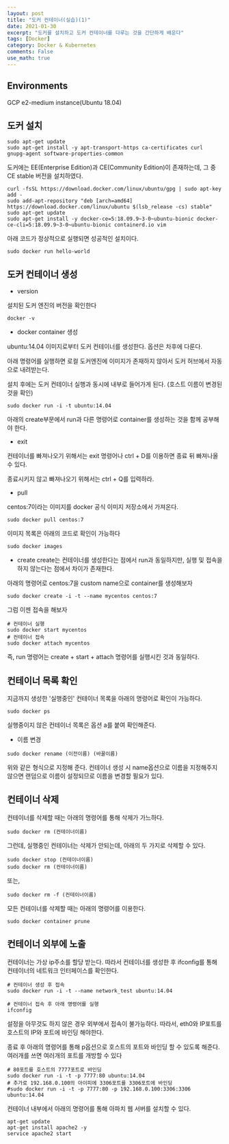 ```yaml
---
layout: post
title: "도커 컨테이너(실습)(1)"
date: 2021-01-30
excerpt: "도커를 설치하고 도커 컨테이너를 다루는 것을 간단하게 배운다"
tags: [Docker]
category: Docker & Kubernetes
comments: False
use_math: true
---
```


## Environments
GCP e2-medium instance(Ubuntu 18.04)

## 도커 설치
~~~
sudo apt-get update
sudo apt-get install -y apt-transport-https ca-certificates curl gnupg-agent software-properties-common
~~~

도커에는 EE(Enterprise Edition)과 CE(Community Edition)이 존재하는데, 그 중 CE stable 버전을 설치하였다.
~~~
curl -fsSL https://download.docker.com/linux/ubuntu/gpg | sudo apt-key add -
sudo add-apt-repository "deb [arch=amd64] https://download.docker.com/linux/ubuntu $(lsb_release -cs) stable"
sudo apt-get update
sudo apt-get install -y docker-ce=5:18.09.9~3-0~ubuntu-bionic docker-ce-cli=5:18.09.9~3-0~ubuntu-bionic containerd.io vim
~~~

아래 코드가 정상적으로 실행되면 성공적인 설치이다.
~~~
sudo docker run hello-world
~~~

## 도커 컨테이너 생성
* version

설치된 도커 엔진의 버전을 확인한다
~~~
docker -v
~~~

* docker container 생성

ubuntu:14.04 이미지로부터 도커 컨테이너를 생성한다. 옵션은 차후에 다룬다.

아래 명령어를 실행하면 로컬 도커엔진에 이미지가 존재하지 않아서 도커 허브에서 자동으로 내려받는다.

설치 후에는 도커 컨테이너 실행과 동시에 내부로 들어가게 된다. (호스트 이름이 변경된 것을 확인)
~~~
sudo docker run -i -t ubuntu:14.04
~~~

아래의 create부문에서 run과 다른 명령어로 container를 생성하는 것을 함께 공부해야 한다.

* exit

컨테이너를 빠져나오기 위해서는 exit 명령어나 ctrl + D를 이용하면 종료 뒤 빠져나올 수 있다.

종료시키지 않고 빠져나오기 위해서는 ctrl + Q를 입력하라.

* pull

centos:7이라는 이미지를 docker 공식 이미지 저장소에서 가져온다. 
~~~
sudo docker pull centos:7
~~~

이미지 목록은 아래의 코드로 확인이 가능하다
~~~
sudo docker images
~~~

* create
create는 컨테이너를 생성한다는 점에서 run과 동일하지만, 실행 및 접속을 하지 않는다는 점에서 차이가 존재한다.

아래의 명령어로 centos:7을 custom name으로 container를 생성해보자
~~~
sudo docker create -i -t --name mycentos centos:7
~~~

그럼 이젠 접속을 해보자
~~~
# 컨테이너 실행
sudo docker start mycentos
# 컨테이너 접속
sudo docker attach mycentos
~~~

즉, run 명령어는 create + start + attach 명령어를 실행시킨 것과 동일하다.

## 컨테이너 목록 확인
지금까지 생성한 '실행중인' 컨테이너 목록을 아래의 명령어로 확인이 가능하다.
~~~
sudo docker ps
~~~

실행중이지 않은 컨테이너 목록은 옵션 a를 붙여 확인해준다.

* 이름 변경

~~~
sudo docker rename (이전이름) (바꿀이름)
~~~

위와 같은 형식으로 지정해 준다. 컨테이너 생성 시 name옵션으로 이름을 지정해주지 않으면 랜덤으로 이름이 설정되므로 이름을 변경할 필요가 있다.

## 컨테이너 삭제
컨테이너를 삭제할 때는 아래의 명령어를 통해 삭제가 가느하다.
~~~
sudo docker rm (컨테이너이름)
~~~

그런데, 실행중인 컨테이너는 삭제가 안되는데, 아래의 두 가지로 삭제할 수 있다.
~~~
sudo docker stop (컨테이너이름)
sudo docker rm (컨테이너이름)
~~~

또는,

~~~
sudo docker rm -f (컨테이너이름)
~~~

모든 컨테이너를 삭제할 때는 아래의 명령어를 이용한다.
~~~
sudo docker container prune
~~~

## 컨테이너 외부에 노출
컨테이너는 가상 ip주소를 할당 받는다. 따라서 컨테이너를 생성한 후 ifconfig를 통해 컨테이너의 네트워크 인터페이스를 확인한다.
~~~
# 컨테이너 생성 후 접속
sudo docker run -i -t --name network_test ubuntu:14.04

# 컨테이너 접속 후 아래 명령어를 실행
ifconfig
~~~

설정을 아무것도 하지 않은 경우 외부에서 접속이 불가능하다. 따라서, eth0와 IP포트를 호스트의 IP와 포트에 바인딩 해야한다.

종료 후 아래의 명령어를 통해 p옵션으로 호스트의 포트와 바인딩 할 수 있도록 해준다. 여러개를 쓰면 여러개의 포트를 개방할 수 있다
~~~
# 80포트를 호스트의 7777포트로 바인딩
sudo docker run -i -t -p 7777:80 ubuntu:14.04
# 추가로 192.168.0.100의 아이피에 3306포트를 3306포트에 바인딩
#sudo docker run -i -t -p 7777:80 -p 192.168.0.100:3306:3306 ubuntu:14.04
~~~

컨테이너 내부에서 아래의 명령어를 통해 아파치 웹 서버를 설치할 수 있다.
~~~
apt-get update
apt-get install apache2 -y
service apache2 start
~~~

##

